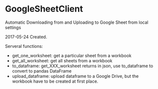 # GoogleSheetClient
Automatic Downloading from and Uploading to Google Sheet from local settings

2017-05-24
Created.

Serveral functions:

- get_one_worksheet: get a particular sheet from a workbook
- get_all_worksheet: get all sheets from a workbook
- to_dataframe: get_XXX_worksheet returns in json, use to_dataframe to convert to pandas DataFrame
- upload_dataframe: upload dataframe to a Google Drive, but the workbook have to be created at first place.
